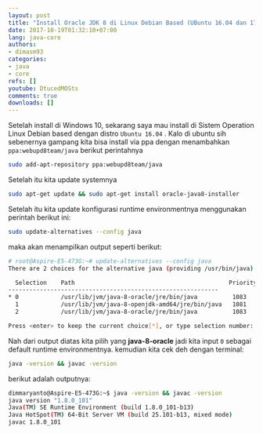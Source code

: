 ```yaml
---
layout: post
title: "Install Oracle JDK 8 di Linux Debian Based (UBuntu 16.04 dan 17.04)"
date: 2017-10-19T01:32:10+07:00
lang: java-core
authors:
- dimasm93
categories:
- java
- core
refs: []
youtube: DtucedMOSts
comments: true
downloads: []
---
```


Setelah install di Windows 10, sekarang saya mau install di Sistem Operation Linux Debian based dengan distro `Ubuntu 16.04` . Kalo di ubuntu sih sebenernya gampang kita bisa install via ppa dengan menambahkan ```ppa:webupd8team/java``` berikut perintahnya

<!--more-->


```sh
sudo add-apt-repository ppa:webupd8team/java
```

Setelah itu kita update systemnya

```sh
sudo apt-get update && sudo apt-get install oracle-java8-installer
```

Setelah itu kita update konfigurasi runtime environmentnya menggunakan perintah berikut ini:


```sh
sudo update-alternatives --config java
```

maka akan menampilkan output seperti berikut:

```sh
# root@Aspire-E5-473G:~# update-alternatives --config java
There are 2 choices for the alternative java (providing /usr/bin/java).

  Selection    Path                                            Priority   Status
------------------------------------------------------------
* 0            /usr/lib/jvm/java-8-oracle/jre/bin/java          1083      auto mode
  1            /usr/lib/jvm/java-8-openjdk-amd64/jre/bin/java   1081      manual mode
  2            /usr/lib/jvm/java-8-oracle/jre/bin/java          1083      manual mode

Press <enter> to keep the current choice[*], or type selection number:
```

Nah dari output diatas kita pilih yang **java-8-oracle** jadi kita input ```0``` sebagai default runtime environmentnya. kemudian kita cek deh dengan terminal:


```sh
java -version && javac -version
```

berikut adalah outputnya:

```sh
dimmaryanto@Aspire-E5-473G:~$ java -version && javac -version
java version "1.8.0_101"
Java(TM) SE Runtime Environment (build 1.8.0_101-b13)
Java HotSpot(TM) 64-Bit Server VM (build 25.101-b13, mixed mode)
javac 1.8.0_101
```
